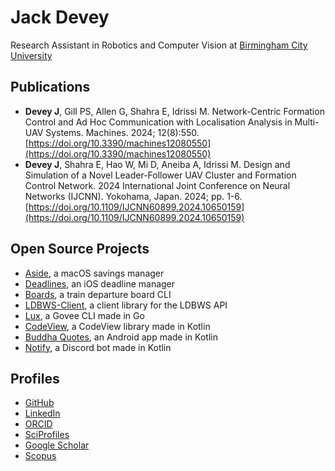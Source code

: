 # Jack Devey
Research Assistant in Robotics and Computer Vision at [Birmingham City University](https://www.bcu.ac.uk/subject-areas/computing)

## Publications
- **Devey J**, Gill PS, Allen G, Shahra E, Idrissi M. Network-Centric Formation Control and Ad Hoc Communication with Localisation Analysis in Multi-UAV Systems. Machines. 2024; 12(8):550. [https://doi.org/10.3390/machines12080550](https://doi.org/10.3390/machines12080550)
- **Devey J**, Shahra E, Hao W, Mi D, Aneiba A, Idrissi M. Design and Simulation of a Novel Leader-Follower UAV Cluster and Formation Control Network. 2024 International Joint Conference on Neural Networks (IJCNN). Yokohama, Japan. 2024; pp. 1-6. [https://doi.org/10.1109/IJCNN60899.2024.10650159](https://doi.org/10.1109/IJCNN60899.2024.10650159)

## Open Source Projects
- [Aside](https://github.com/jackdevey/aside), a macOS savings manager
- [Deadlines](https://github.com/jackdevey/deadlines), an iOS deadline manager
- [Boards](https://github.com/jackdevey/boards), a train departure board CLI
- [LDBWS-Client](https://github.com/jackdevey/ldbws-client), a client library for the LDBWS API
- [Lux](https://github.com/jackdevey/lux), a Govee CLI made in Go
- [CodeView](https://github.com/jackdevey/codeview), a CodeView library made in Kotlin
- [Buddha Quotes](https://github.com/bandev/buddha-quotes), an Android app made in Kotlin
- [Notify](https://github.com/bandev/notify), a Discord bot made in Kotlin

## Profiles
- [GitHub](https://github.com/jackdevey/)
- [LinkedIn](https://linkedin.com/in/jackdevey/)
- [ORCID](https://orcid.org/0009-0002-9513-2817)
- [SciProfiles](https://sciprofiles.com/profile/jack-devey)
- [Google Scholar](https://scholar.google.com/citations?user=qlmvj88AAAAJ)
- [Scopus](https://www.scopus.com/authid/detail.uri?authorId=58752639500)
